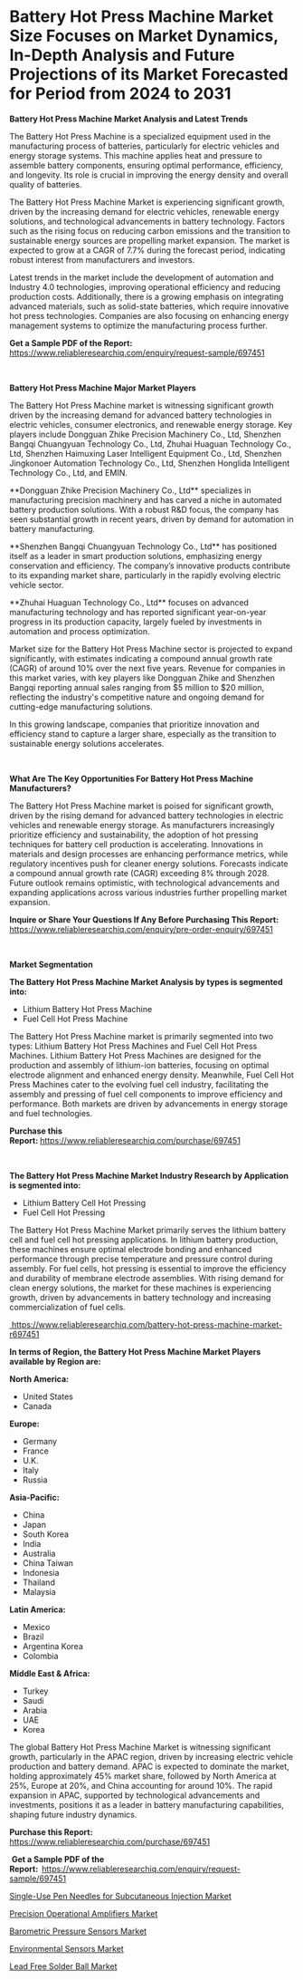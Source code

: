 <p><h1>Battery Hot Press Machine Market Size Focuses on Market Dynamics, In-Depth Analysis and Future Projections of its Market Forecasted for Period from 2024 to 2031</h1></p><p><strong>Battery Hot Press Machine Market Analysis and Latest Trends</strong></p>
<p><p>The Battery Hot Press Machine is a specialized equipment used in the manufacturing process of batteries, particularly for electric vehicles and energy storage systems. This machine applies heat and pressure to assemble battery components, ensuring optimal performance, efficiency, and longevity. Its role is crucial in improving the energy density and overall quality of batteries.</p><p>The Battery Hot Press Machine Market is experiencing significant growth, driven by the increasing demand for electric vehicles, renewable energy solutions, and technological advancements in battery technology. Factors such as the rising focus on reducing carbon emissions and the transition to sustainable energy sources are propelling market expansion. The market is expected to grow at a CAGR of 7.7% during the forecast period, indicating robust interest from manufacturers and investors.</p><p>Latest trends in the market include the development of automation and Industry 4.0 technologies, improving operational efficiency and reducing production costs. Additionally, there is a growing emphasis on integrating advanced materials, such as solid-state batteries, which require innovative hot press technologies. Companies are also focusing on enhancing energy management systems to optimize the manufacturing process further.</p></p>
<p><strong>Get a Sample PDF of the Report:&nbsp;</strong> <a href="https://www.reliableresearchiq.com/enquiry/request-sample/697451?utm_campaign=101&utm_medium=2&utm_source=Github&utm_content=ia&utm_term=29092024&utm_id=battery-hot-press-machine">https://www.reliableresearchiq.com/enquiry/request-sample/697451</a></p>
<p>&nbsp;</p>
<p><strong>Battery Hot Press Machine Major Market Players</strong></p>
<p><p>The Battery Hot Press Machine market is witnessing significant growth driven by the increasing demand for advanced battery technologies in electric vehicles, consumer electronics, and renewable energy storage. Key players include Dongguan Zhike Precision Machinery Co., Ltd, Shenzhen Bangqi Chuangyuan Technology Co., Ltd, Zhuhai Huaguan Technology Co., Ltd, Shenzhen Haimuxing Laser Intelligent Equipment Co., Ltd, Shenzhen Jingkonoer Automation Technology Co., Ltd, Shenzhen Honglida Intelligent Technology Co., Ltd, and EMIN.</p><p>**Dongguan Zhike Precision Machinery Co., Ltd** specializes in manufacturing precision machinery and has carved a niche in automated battery production solutions. With a robust R&D focus, the company has seen substantial growth in recent years, driven by demand for automation in battery manufacturing. </p><p>**Shenzhen Bangqi Chuangyuan Technology Co., Ltd** has positioned itself as a leader in smart production solutions, emphasizing energy conservation and efficiency. The company’s innovative products contribute to its expanding market share, particularly in the rapidly evolving electric vehicle sector.</p><p>**Zhuhai Huaguan Technology Co., Ltd** focuses on advanced manufacturing technology and has reported significant year-on-year progress in its production capacity, largely fueled by investments in automation and process optimization.</p><p>Market size for the Battery Hot Press Machine sector is projected to expand significantly, with estimates indicating a compound annual growth rate (CAGR) of around 10% over the next five years. Revenue for companies in this market varies, with key players like Dongguan Zhike and Shenzhen Bangqi reporting annual sales ranging from $5 million to $20 million, reflecting the industry's competitive nature and ongoing demand for cutting-edge manufacturing solutions.</p><p>In this growing landscape, companies that prioritize innovation and efficiency stand to capture a larger share, especially as the transition to sustainable energy solutions accelerates.</p></p>
<p>&nbsp;</p>
<p><strong>What Are The Key Opportunities For Battery Hot Press Machine Manufacturers?</strong></p>
<p><p>The Battery Hot Press Machine market is poised for significant growth, driven by the rising demand for advanced battery technologies in electric vehicles and renewable energy storage. As manufacturers increasingly prioritize efficiency and sustainability, the adoption of hot pressing techniques for battery cell production is accelerating. Innovations in materials and design processes are enhancing performance metrics, while regulatory incentives push for cleaner energy solutions. Forecasts indicate a compound annual growth rate (CAGR) exceeding 8% through 2028. Future outlook remains optimistic, with technological advancements and expanding applications across various industries further propelling market expansion.</p></p>
<p><strong>Inquire or Share Your Questions If Any Before Purchasing This Report:</strong> <a href="https://www.reliableresearchiq.com/enquiry/pre-order-enquiry/697451?utm_campaign=101&utm_medium=2&utm_source=Github&utm_content=ia&utm_term=29092024&utm_id=battery-hot-press-machine">https://www.reliableresearchiq.com/enquiry/pre-order-enquiry/697451</a></p>
<p>&nbsp;</p>
<p><strong>Market Segmentation</strong></p>
<p><strong>The Battery Hot Press Machine Market Analysis by types is segmented into:</strong></p>
<p><ul><li>Lithium Battery Hot Press Machine</li><li>Fuel Cell Hot Press Machine</li></ul></p>
<p><p>The Battery Hot Press Machine market is primarily segmented into two types: Lithium Battery Hot Press Machines and Fuel Cell Hot Press Machines. Lithium Battery Hot Press Machines are designed for the production and assembly of lithium-ion batteries, focusing on optimal electrode alignment and enhanced energy density. Meanwhile, Fuel Cell Hot Press Machines cater to the evolving fuel cell industry, facilitating the assembly and pressing of fuel cell components to improve efficiency and performance. Both markets are driven by advancements in energy storage and fuel technologies.</p></p>
<p><strong>Purchase this Report:&nbsp;</strong><a href="https://www.reliableresearchiq.com/purchase/697451?utm_campaign=101&utm_medium=2&utm_source=Github&utm_content=ia&utm_term=29092024&utm_id=battery-hot-press-machine">https://www.reliableresearchiq.com/purchase/697451</a></p>
<p>&nbsp;</p>
<p><strong>The Battery Hot Press Machine Market Industry Research by Application is segmented into:</strong></p>
<p><ul><li>Lithium Battery Cell Hot Pressing</li><li>Fuel Cell Hot Pressing</li></ul></p>
<p><p>The Battery Hot Press Machine Market primarily serves the lithium battery cell and fuel cell hot pressing applications. In lithium battery production, these machines ensure optimal electrode bonding and enhanced performance through precise temperature and pressure control during assembly. For fuel cells, hot pressing is essential to improve the efficiency and durability of membrane electrode assemblies. With rising demand for clean energy solutions, the market for these machines is experiencing growth, driven by advancements in battery technology and increasing commercialization of fuel cells.</p></p>
<p><a href="https://www.reliableresearchiq.com/battery-hot-press-machine-market-r697451?utm_campaign=101&utm_medium=2&utm_source=Github&utm_content=ia&utm_term=29092024&utm_id=battery-hot-press-machine">&nbsp;https://www.reliableresearchiq.com/battery-hot-press-machine-market-r697451</a></p>
<p><strong>In terms of Region, the Battery Hot Press Machine Market Players available by Region are:</strong></p>
<p>
    <p> <strong> North America: </strong>
        <ul>
            <li>United States</li>
            <li>Canada</li>
        </ul>
        </p> 
    <p> <strong> Europe: </strong>
        <ul>
            <li>Germany</li>
            <li>France</li>
            <li>U.K.</li>
            <li>Italy</li>
            <li>Russia</li>
        </ul>
        </p> 
    <p> <strong> Asia-Pacific: </strong>
        <ul>
            <li>China</li>
            <li>Japan</li>
            <li>South Korea</li>
            <li>India</li>
            <li>Australia</li>
            <li>China Taiwan</li>
            <li>Indonesia</li>
            <li>Thailand</li>
            <li>Malaysia</li>
        </ul>
        </p> 
    <p> <strong> Latin America: </strong>
        <ul>
            <li>Mexico</li>
            <li>Brazil</li>
            <li>Argentina Korea</li>
            <li>Colombia</li>
        </ul>
        </p> 
    <p> <strong> Middle East & Africa: </strong>
        <ul>
            <li>Turkey</li>
            <li>Saudi</li>
            <li>Arabia</li>
            <li>UAE</li>
            <li>Korea</li>
        </ul>
    </p>
    </p>
<p><p>The global Battery Hot Press Machine Market is witnessing significant growth, particularly in the APAC region, driven by increasing electric vehicle production and battery demand. APAC is expected to dominate the market, holding approximately 45% market share, followed by North America at 25%, Europe at 20%, and China accounting for around 10%. The rapid expansion in APAC, supported by technological advancements and investments, positions it as a leader in battery manufacturing capabilities, shaping future industry dynamics.</p></p>
<p><strong>Purchase this Report: </strong><a href="https://www.reliableresearchiq.com/purchase/697451?utm_campaign=101&utm_medium=2&utm_source=Github&utm_content=ia&utm_term=29092024&utm_id=battery-hot-press-machine">https://www.reliableresearchiq.com/purchase/697451</a></p>
<p>&nbsp;<strong>Get a Sample PDF of the Report:&nbsp;&nbsp;</strong><a href="https://www.reliableresearchiq.com/enquiry/request-sample/697451?utm_campaign=101&utm_medium=2&utm_source=Github&utm_content=ia&utm_term=29092024&utm_id=battery-hot-press-machine">https://www.reliableresearchiq.com/enquiry/request-sample/697451</a></p>
<p><strong></strong></p>
<p><p><a href="https://github.com/AnamariaOsmani252/Market-Research-Report-List-1/blob/main/single-use-pen-needles-for-subcutaneous-injection-market.md?utm_campaign=101&utm_medium=2&utm_source=Github&utm_content=ia&utm_term=29092024&utm_id=battery-hot-press-machine">Single-Use Pen Needles for Subcutaneous Injection Market</a></p><p><a href="https://www.linkedin.com/pulse/precision-operational-amplifiers-market-trends-analysis-cqvqf?utm_campaign=101&utm_medium=2&utm_source=Github&utm_content=ia&utm_term=29092024&utm_id=battery-hot-press-machine">Precision Operational Amplifiers Market</a></p><p><a href="https://issuu.com/reportprime-2/docs/barometric-pressure-sensors-market-_27a01d3dada048?utm_campaign=101&utm_medium=2&utm_source=Github&utm_content=ia&utm_term=29092024&utm_id=battery-hot-press-machine">Barometric Pressure Sensors Market</a></p><p><a href="https://issuu.com/reportprime-2/docs/environmental-sensors-market-size-2_42e5fcc22b1155?utm_campaign=101&utm_medium=2&utm_source=Github&utm_content=ia&utm_term=29092024&utm_id=battery-hot-press-machine">Environmental Sensors Market</a></p><p><a href="https://www.linkedin.com/pulse/global-lead-free-solder-ball-industry-analysis-report-market-jfnuf?utm_campaign=101&utm_medium=2&utm_source=Github&utm_content=ia&utm_term=29092024&utm_id=battery-hot-press-machine">Lead Free Solder Ball Market</a></p></p>